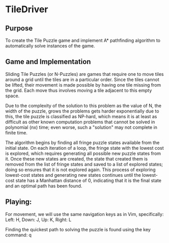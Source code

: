 # TileDriver

## Purpose

To create the Tile Puzzle game and implement A* pathfinding algorithm to automatically solve instances of the game.

## Game and Implementation

Sliding Tile Puzzles (or N-Puzzles) are games that require one to move tiles around
a grid until the tiles are in a particular order. Since the tiles cannot be lifted, their movement is
made possible by having one tile missing from the grid. Each move thus involves moving a tile
adjacent to this empty space.

Due to the complexity of the solution to this problem as the value of N, the width of the puzzle, 
grows the problems gets harder exponentially due to this, the tile puzzle is classified as NP-hard, which
means it is at least as difficult as other known computation problems that cannot be solved in
polynomial (nx) time; even worse, such a "solution" may not complete in finite time.

The algorithm begins by finding all fringe puzzle states available from the initial state. On each
iteration of a loop, the fringe state with the lowest cost is explored, which requires generating all
possible new puzzle states from it. Once these new states are created, the state that created
them is removed from the list of fringe states and saved to a list of explored states; doing so
ensures that it is not explored again. This process of exploring lowest-cost states and
generating new states continues until the lowest-cost state has a Manhattan distance of 0,
indicating that it is the final state and an optimal path has been found.

## Playing:

For movement, we will use the same navigation keys as in Vim, specifically:
Left: H, Down: J, Up: K, Right: L

Finding the quickest path to solving the puzzle is found using the key command: q
